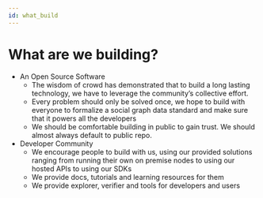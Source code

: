 ```yaml
---
id: what_build
---
```


# What are we building?

- An Open Source Software
    - The wisdom of crowd has demonstrated that to build a long lasting technology, we have to leverage the community’s collective effort.
    - Every problem should only be solved once, we hope to build with everyone to formalize a social graph data standard and make sure that it powers all the developers
    - We should be comfortable building in public to gain trust. We should almost always default to public repo.
- Developer Community
    - We encourage people to build with us, using our provided solutions ranging from running their own on premise nodes to using our hosted APIs to using our SDKs
    - We provide docs, tutorials and learning resources for them
    - We provide explorer, verifier and tools for developers and users
